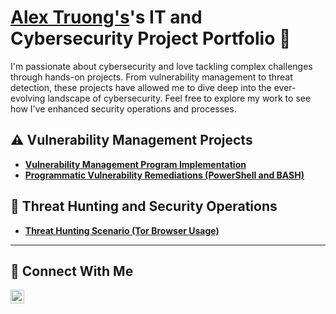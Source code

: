 # <a href="https://www.linkedin.com/in/alex-truong-8a1a8b120/">Alex Truong's</a>'s IT and Cybersecurity Project Portfolio 🔐



I'm passionate about cybersecurity and love tackling complex challenges through hands-on projects. From vulnerability management to threat detection, these projects have allowed me to dive deep into the ever-evolving landscape of cybersecurity. Feel free to explore my work to see how I've enhanced security operations and processes.

## ⚠️ Vulnerability Management Projects

- **[Vulnerability Management Program Implementation](https://github.com/alextruonglt/Vulnerability_Policy_Implementation)**
- **[Programmatic Vulnerability Remediations (PowerShell and BASH)](https://github.com/alextruonglt/Vulnerability_Management/tree/main/STIGS)**

## 🚨 Threat Hunting and Security Operations

- **[Threat Hunting Scenario (Tor Browser Usage)](https://github.com/alextruonglt/threat_hunting_lab)**




<hr/>

## 🤳 Connect With Me


[<img align="left" alt="___________ | LinkedIn" width="22px" src="https://cdn.jsdelivr.net/npm/simple-icons@v3/icons/linkedin.svg" />][linkedin]

[linkedin]: https://linkedin.com/in/alex-truong-8a1a8b120/

<!--
<img width="35" alt="image" src="https://github.com/user-attachments/assets/2f41c7cd-5ea8-4475-b451-a37161b6c3fb"> 
<img width="35" alt="image" src="https://github.com/user-attachments/assets/77649969-9910-4994-8b96-74a116cfb2a8">
-->
